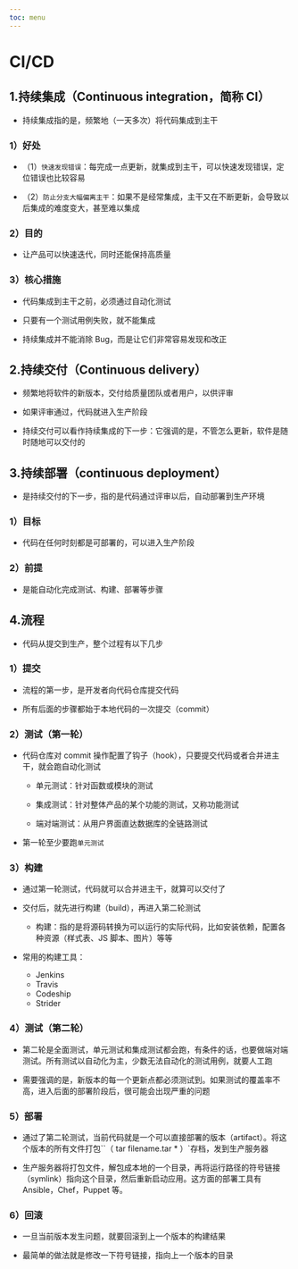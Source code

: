 ```yaml
---
toc: menu
---
```


# CI/CD

## 1.持续集成（Continuous integration，简称 CI）

- 持续集成指的是，频繁地（一天多次）将代码集成到主干

### 1）好处

- （1）`快速发现错误`：每完成一点更新，就集成到主干，可以快速发现错误，定位错误也比较容易

- （2）`防止分支大幅偏离主干`：如果不是经常集成，主干又在不断更新，会导致以后集成的难度变大，甚至难以集成

### 2）目的

- 让产品可以快速迭代，同时还能保持高质量

### 3）核心措施

- 代码集成到主干之前，必须通过自动化测试

- 只要有一个测试用例失败，就不能集成

- 持续集成并不能消除 Bug，而是让它们非常容易发现和改正

## 2.持续交付（Continuous delivery）

- 频繁地将软件的新版本，交付给质量团队或者用户，以供评审

- 如果评审通过，代码就进入生产阶段

- 持续交付可以看作持续集成的下一步：它强调的是，不管怎么更新，软件是随时随地可以交付的

## 3.持续部署（continuous deployment）

- 是持续交付的下一步，指的是代码通过评审以后，自动部署到生产环境

### 1）目标

- 代码在任何时刻都是可部署的，可以进入生产阶段

### 2）前提

- 是能自动化完成测试、构建、部署等步骤

## 4.流程

- 代码从提交到生产，整个过程有以下几步

### 1）提交

- 流程的第一步，是开发者向代码仓库提交代码

- 所有后面的步骤都始于本地代码的一次提交（commit）

### 2）测试（第一轮）

- 代码仓库对 commit 操作配置了钩子（hook），只要提交代码或者合并进主干，就会跑自动化测试

  - 单元测试：针对函数或模块的测试

  - 集成测试：针对整体产品的某个功能的测试，又称功能测试

  - 端对端测试：从用户界面直达数据库的全链路测试

- 第一轮至少要跑`单元测试`

### 3）构建

- 通过第一轮测试，代码就可以合并进主干，就算可以交付了

- 交付后，就先进行构建（build），再进入第二轮测试

  - 构建：指的是将源码转换为可以运行的实际代码，比如安装依赖，配置各种资源（样式表、JS 脚本、图片）等等

- 常用的构建工具：

  - Jenkins
  - Travis
  - Codeship
  - Strider

### 4）测试（第二轮）

- 第二轮是全面测试，单元测试和集成测试都会跑，有条件的话，也要做端对端测试。所有测试以自动化为主，少数无法自动化的测试用例，就要人工跑

- 需要强调的是，新版本的每一个更新点都必须测试到。如果测试的覆盖率不高，进入后面的部署阶段后，很可能会出现严重的问题

### 5）部署

- 通过了第二轮测试，当前代码就是一个可以直接部署的版本（artifact）。将这个版本的所有文件打包``（ tar filename.tar * ）`存档，发到生产服务器

- 生产服务器将打包文件，解包成本地的一个目录，再将运行路径的符号链接（symlink）指向这个目录，然后重新启动应用。这方面的部署工具有 Ansible，Chef，Puppet 等。

### 6）回滚

- 一旦当前版本发生问题，就要回滚到上一个版本的构建结果

- 最简单的做法就是修改一下符号链接，指向上一个版本的目录
